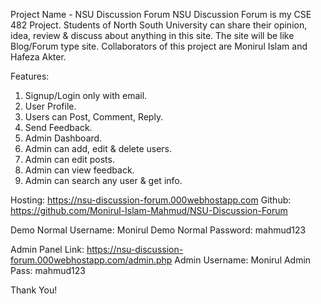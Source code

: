 Project Name - NSU Discussion Forum
NSU Discussion Forum is my CSE 482 Project. Students of North South University can share their opinion, idea, review &amp; discuss about anything in this site. 
The site will be like Blog/Forum type site. Collaborators of this project are Monirul Islam and Hafeza Akter. 

Features:
1. Signup/Login only with email.
2. User Profile.
3. Users can Post, Comment, Reply.
4. Send Feedback.
5. Admin Dashboard.
6. Admin can add, edit & delete users.
7. Admin can edit posts.
8. Admin can view feedback.
9. Admin can search any user & get info.


Hosting: https://nsu-discussion-forum.000webhostapp.com
Github: https://github.com/Monirul-Islam-Mahmud/NSU-Discussion-Forum

Demo Normal Username: Monirul
Demo Normal Password: mahmud123

Admin Panel Link:  https://nsu-discussion-forum.000webhostapp.com/admin.php
Admin Username: Monirul
Admin Pass: mahmud123

Thank You!

